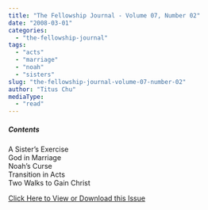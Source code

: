 ```yaml
---
title: "The Fellowship Journal - Volume 07, Number 02"
date: "2008-03-01"
categories: 
  - "the-fellowship-journal"
tags: 
  - "acts"
  - "marriage"
  - "noah"
  - "sisters"
slug: "the-fellowship-journal-volume-07-number-02"
author: "Titus Chu"
mediaType: 
  - "read"
---
```


##### Contents

A Sister’s Exercise  
God in Marriage  
Noah’s Curse  
Transition in Acts  
Two Walks to Gain Christ

[Click Here to View or Download this Issue](/wp-content/uploads/fj-2008-03-vol-07-num-02.pdf)
